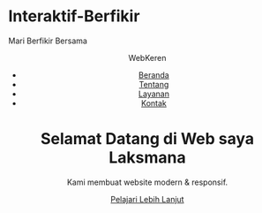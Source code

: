 # Interaktif-Berfikir
Mari Berfikir Bersama
<!DOCTYPE html>
<html lang="id">
<head>
  <meta charset="UTF-8">
  <meta LAKSMANA="viewport" content="width=device-width, initial-scale=1.0">
  <title>Website Keren</title>
  <link rel="stylesheet" href="style.css">
</head>
<body>
  <header>
    <nav>
      <div class="logo">WebKeren</div>
      <ul class="nav-links">
        <li><a href="#">Beranda</a></li>
        <li><a href="#">Tentang</a></li>
        <li><a href="#">Layanan</a></li>
        <li><a href="#">Kontak</a></li>
      </ul>
    </nav>
    <div class="hero">
      <h1>Selamat Datang di Web saya Laksmana</h1>
      <p>Kami membuat website modern & responsif.</p>
      <a href="#" class="cta">Pelajari Lebih Lanjut</a>
    </div>
  </header>
</body>
</html>
